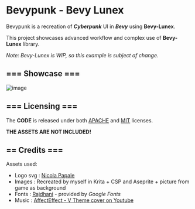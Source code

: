# Bevypunk - Bevy Lunex

Bevypunk is a recreation of ***Cyberpunk*** UI in ***Bevy*** using **Bevy-Lunex**.

This project showcases advanced workflow and complex use of **Bevy-Lunex** library.

*Note: Bevy-Lunex is WIP, so this example is subject of change.*

## === Showcase ===

![image](https://github.com/bytestring-net/bevy-lunex/assets/49441831/b12bdfd6-2942-40ce-995a-729bcba57e77)

## === Licensing ===
The **CODE** is released under both [APACHE](./LICENSE-APACHE) and [MIT](./LICENSE-MIT) licenses.

**THE ASSETS ARE NOT INCLUDED!**

## == Credits ===
Assets used:
 * Logo svg : [Nicola Papale](https://github.com/nicopap)
 * Images   : Recreated by myself in Krita + CSP and Aseprite + picture from game as background
 * Fonts    : [Rajdhani](https://fonts.google.com/specimen/Rajdhani) - provided by *Google Fonts*
 * Music    : [AffectEffect - V Theme cover on Youtube](https://youtu.be/t4XllslwbYc?si=yOS-MXzFvecrIgNc)
